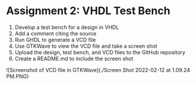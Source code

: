 # Assignment 2: VHDL Test Bench
1. Develop a test bench for a design in VHDL 
2. Add a comment citing the source
3. Run GHDL to generate a VCD file
4. Use GTKWave to view the VCD file and take a screen shot
5. Upload the design, test bench, and VCD files to the GitHub repository
6. Create a README.md to include the screen shot

![Screenshot of VCD file in GTKWave](./Screen Shot 2022-02-12 at 1.09.24 PM.PNG)
